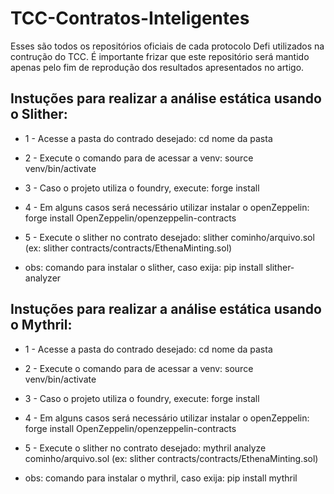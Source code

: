 # TCC-Contratos-Inteligentes
Esses são todos os repositórios oficiais de cada protocolo Defi utilizados na contrução do TCC. É importante frizar que este repositório será mantido apenas pelo fim de reprodução dos resultados apresentados no artigo.

## Instuções para realizar a análise estática usando o Slither:
* 1 - Acesse a pasta do contrado desejado: cd nome da pasta
* 2 - Execute o comando para de acessar a venv: source venv/bin/activate
* 3 - Caso o projeto utiliza o foundry, execute: forge install
* 4 - Em alguns casos será necessário utilizar instalar o openZeppelin: forge install OpenZeppelin/openzeppelin-contracts
* 5 - Execute o slither no contrato desejado: slither cominho/arquivo.sol (ex: slither contracts/contracts/EthenaMinting.sol)

* obs: comando para instalar o slither, caso exija: pip install slither-analyzer

## Instuções para realizar a análise estática usando o Mythril:
* 1 - Acesse a pasta do contrado desejado: cd nome da pasta
* 2 - Execute o comando para de acessar a venv: source venv/bin/activate
* 3 - Caso o projeto utiliza o foundry, execute: forge install
* 4 - Em alguns casos será necessário utilizar instalar o openZeppelin: forge install OpenZeppelin/openzeppelin-contracts
* 5 - Execute o slither no contrato desejado: mythril analyze cominho/arquivo.sol (ex: slither contracts/contracts/EthenaMinting.sol)

* obs: comando para instalar o mythril, caso exija: pip install mythril
